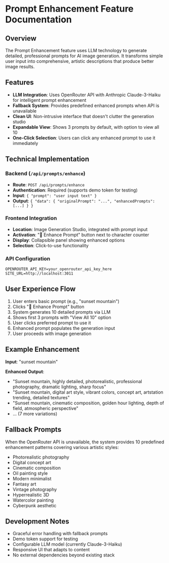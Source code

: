 # Prompt Enhancement Feature Documentation

## Overview
The Prompt Enhancement feature uses LLM technology to generate detailed, professional prompts for AI image generation. It transforms simple user input into comprehensive, artistic descriptions that produce better image results.

## Features
- **LLM Integration**: Uses OpenRouter API with Anthropic Claude-3-Haiku for intelligent prompt enhancement
- **Fallback System**: Provides predefined enhanced prompts when API is unavailable
- **Clean UI**: Non-intrusive interface that doesn't clutter the generation studio
- **Expandable View**: Shows 3 prompts by default, with option to view all 10
- **One-Click Selection**: Users can click any enhanced prompt to use it immediately

## Technical Implementation

### Backend (`/api/prompts/enhance`)
- **Route**: `POST /api/prompts/enhance`
- **Authentication**: Required (supports demo token for testing)
- **Input**: `{ "prompt": "user input text" }`
- **Output**: `{ "data": { "originalPrompt": "...", "enhancedPrompts": [...] } }`

### Frontend Integration
- **Location**: Image Generation Studio, integrated with prompt input
- **Activation**: "🚀 Enhance Prompt" button next to character counter
- **Display**: Collapsible panel showing enhanced options
- **Selection**: Click-to-use functionality

### API Configuration
```env
OPENROUTER_API_KEY=your_openrouter_api_key_here
SITE_URL=http://localhost:3011
```

## User Experience Flow
1. User enters basic prompt (e.g., "sunset mountain")
2. Clicks "🚀 Enhance Prompt" button
3. System generates 10 detailed prompts via LLM
4. Shows first 3 prompts with "View All 10" option
5. User clicks preferred prompt to use it
6. Enhanced prompt populates the generation input
7. User proceeds with image generation

## Example Enhancement
**Input**: "sunset mountain"

**Enhanced Output**:
- "Sunset mountain, highly detailed, photorealistic, professional photography, dramatic lighting, sharp focus"
- "Sunset mountain, digital art style, vibrant colors, concept art, artstation trending, detailed textures"
- "Sunset mountain, cinematic composition, golden hour lighting, depth of field, atmospheric perspective"
- ... (7 more variations)

## Fallback Prompts
When the OpenRouter API is unavailable, the system provides 10 predefined enhancement patterns covering various artistic styles:
- Photorealistic photography
- Digital concept art
- Cinematic composition
- Oil painting style
- Modern minimalist
- Fantasy art
- Vintage photography
- Hyperrealistic 3D
- Watercolor painting
- Cyberpunk aesthetic

## Development Notes
- Graceful error handling with fallback prompts
- Demo token support for testing
- Configurable LLM model (currently Claude-3-Haiku)
- Responsive UI that adapts to content
- No external dependencies beyond existing stack
